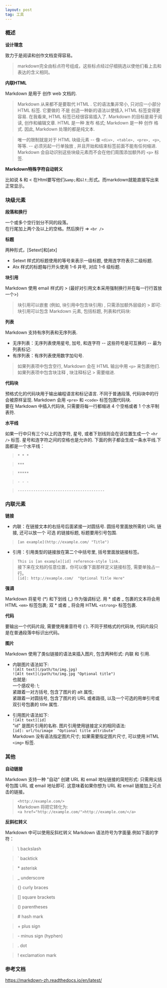 ```yaml
---
layout: post
tag: 工具
---
```


### 概述

**设计理念**

致力于是阅读和创作文档变得容易。  
> markdown完全由标点符号组成，这些标点经过仔细挑选以使他们看上去和表达的含义相同。

**内联HTML**

Markdown 是用于 创作 web 文档的.

> Markdown 从来都不是要取代 HTML . 它的语法集非常小, 只对应一小部分 HTML 标签. 它要做的 不是 创造一种新的语法以使插入 HTML 标签变得更容易. 在我看来, HTML 标签已经很容易插入了. Markdown 的目标是易于阅读, 创作和编辑文章. HTML 是一种 发布 格式; Markdown 是一种 创作 格式. 因此, Markdown 处理的都是纯文本.

> 唯一的限制就是对于 HTML 块级元素 -- 像 `<div>, <table>, <pre>, <p>`, 等等. -- 必须另起一行单独放 , 并且开始和结束标签前面不能有任何缩进. Markdown 会自动识别这些块级元素而不会在他们周围添加额外的 `<p>` 标签.

**Markdown特殊字符自动转义**

比如说 & 和 < 在Html要写他们`&amp;`和`&lt;`形式。而markdown就能直接写出来正常显示。

### 块级元素

**段落和换行**

一个或多个空行划分不同的段落。  
在行尾加上两个及以上的空格。然后换行 => `<br />`  

**标题**

两种形式，[Setext]和[atx]  
* Setext 样式的标题使用的等号来表示一级标题, 使用连字符表示二级标题.   
* Atx 样式的标题每行开头使用 1-6 井号, 对应 1-6 级标题.  

**块引用**

Markdown 使用 email 样式的 > (最好对引用文本采用强制换行并在每一行行首放一个>)  
> 块引用可以嵌套 (例如, 块引用中包含块引用) , 只需添加额外层级的 > 即可:  
> 块引用可以包含 Markdown 元素, 包括标题, 列表和代码块:  

**列表**

Markdown 支持有序列表和无序列表.  
* 无序列表：无序列表使用星号, 加号, 和连字符 -- 这些符号是可互换的 -- 最为列表标记:
* 有序列表：有序列表使用数字加句号.
> 如果列表项中包含空行, Markdown 会在 HTML 输出中用 `<p>` 来包裹他们.   
> 如果列表项中包含块注释 , 块注释标记 > 需要缩进.  

**代码块**

预格式化的代码块用于输出编程语言和标记语言. 不同于普通段落, 代码块中的行会被原样呈现. Markdown 会用 `<pre>` 和 `<code>` 标签包围代码块.  
要在 Markdown 中插入代码块, 只需要将每一行都缩进 4 个空格或者 1 个水平制表符.  

**水平线**

如果一行中只有三个以上的连字符, 星号, 或者下划线则会在该位置生成一个 `<hr />` 标签. 星号和连字符之间的空格也是允许的. 下面的例子都会生成一条水平线.下面都是一个水平线：  
> `* * *`

> `***`

> `*****`

> `- - -`

> `---------------------------------------`

### 内联元素

**链接**

* 内联：在链接文本的右括号后面紧接一对圆括号. 圆括号里面放所需的 URL 链接, 还可以放一个 可选 的链接标题, 标题要用引号包围.  
> ` [an example](http://example.com/ "Title") `  
* 引用：引用类型的链接放在第二个中括号里, 括号里面放链接标签。  
>`This is [an example][id] reference-style link.`  
接下来在文档的任意位置，你可以像下面那样定义链接标签, 需要单独占一行。  
> `[id]: http://example.com/  "Optional Title Here"`  

**强调**

Markdown 将星号 (\*) 和下划线 (\_) 作为强调标记. 用 * 或者 _ 包裹的文本将会用 HTML `<em>` 标签包裹; 双 * 或者 _ 将会用 HTML `<strong>` 标签包裹. 

**代码**

要输出一个代码片段, 需要使用重音符号 (\`). 不同于预格式的代码块, 代码片段只是在普通段落中标识出代码。

**图片**

Markdown 使用了类似链接的语法来插入图片, 包含两种形式: 内联 和 引用.  
* 内联图片语法如下:  
`![Alt text](/path/to/img.jpg)`  
`![Alt text](/path/to/img.jpg "Optional title")`  
也就是:  
一个感叹号: !;  
紧跟着一对方括号, 包含了图片的 alt 属性;  
紧跟着一对圆括号, 包含了图片的 URL 或者路径, 以及一个可选的用单引号或双引号包裹的 title 属性.  

* 引用图片语法如下:  
`![Alt text][id]`  
"id" 是图片引用的名称. 图片引用使用链接定义的相同语法:  
`[id]: url/to/image  "Optional title attribute"`  
Markdown 没有语法指定图片尺寸; 如果需要指定图片尺寸, 可以使用 HTML `<img>` 标签.  

### 其他

**自动链接**

Markdown 支持一种 "自动" 创建 URL 和 email 地址链接的简短形式: 只需用尖括号包围 URL 或 email 地址即可. 这意味着如果你想为 URL 和 email 链接加上可点击的链接。  
> `<http://example.com/>`  
> Markdown 将把它转化为:  
> `<a href="http://example.com/">http://example.com/</a>`  

**反斜杠转义**

Markdown 中可以使用反斜杠转义 Markdown 语法符号为字面量.例如下面的字符：
> \\   backslash

> \`   backtick

> \*   asterisk

> \_   underscore

> \{\}  curly braces

> \[\]  square brackets

> \(\)  parentheses

> \#   hash mark

> \+   plus sign

> \-   minus sign (hyphen)

> \.   dot

> \!   exclamation mark

### 参考文档

<https://markdown-zh.readthedocs.io/en/latest/>

